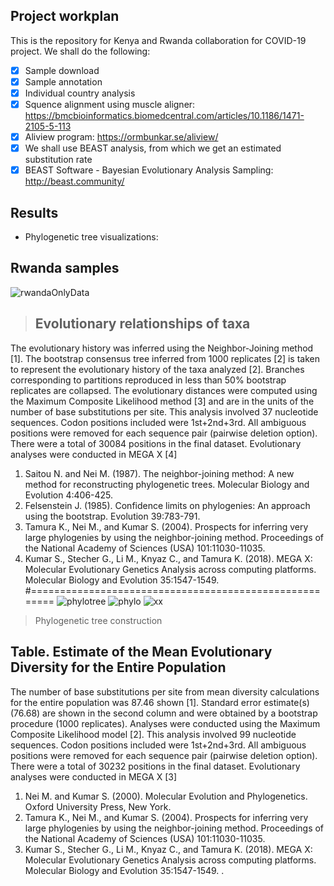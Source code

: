 ## Project workplan
This is the repository for Kenya and Rwanda collaboration for COVID-19 project.
We shall do the following:
- [x] Sample download
- [x] Sample annotation
- [x] Individual country analysis
- [x] Squence alignment using muscle aligner: https://bmcbioinformatics.biomedcentral.com/articles/10.1186/1471-2105-5-113
- [x] Aliview program: https://ormbunkar.se/aliview/
- [x] We shall use BEAST analysis, from which we get an estimated substitution rate
- [x] BEAST Software - Bayesian Evolutionary Analysis Sampling: http://beast.community/

## Results
- Phylogenetic tree visualizations: 
## Rwanda samples
![rwandaOnlyData](https://github.com/javanOkendo/KenyaRwandaCollaboration/blob/main/Figures/RwandaOnlyData.png)
> ## Evolutionary relationships of taxa 
The evolutionary history was inferred using the Neighbor-Joining method [1]. The bootstrap consensus tree inferred from 1000 replicates [2] is taken to represent the evolutionary history of the taxa analyzed [2]. Branches corresponding to partitions reproduced in less than 50% bootstrap replicates are collapsed. The evolutionary distances were computed using the Maximum Composite Likelihood method [3] and are in the units of the number of base substitutions per site. This analysis involved 37 nucleotide sequences. Codon positions included were 1st+2nd+3rd. All ambiguous positions were removed for each sequence pair (pairwise deletion option). There were a total of 30084 positions in the final dataset. Evolutionary analyses were conducted in MEGA X [4]

1. Saitou N. and Nei M. (1987). The neighbor-joining method: A new method for reconstructing phylogenetic trees. Molecular Biology and Evolution 4:406-425.
2. Felsenstein J. (1985). Confidence limits on phylogenies: An approach using the bootstrap. Evolution 39:783-791.
3. Tamura K., Nei M., and Kumar S. (2004). Prospects for inferring very large phylogenies by using the neighbor-joining method. Proceedings of the National Academy of Sciences (USA) 101:11030-11035.
4. Kumar S., Stecher G., Li M., Knyaz C., and Tamura K. (2018). MEGA X: Molecular Evolutionary Genetics Analysis across computing platforms. Molecular Biology and Evolution 35:1547-1549.
 #=======================================================
![phylotree](https://github.com/javanOkendo/KenyaRwandaCollaboration/blob/main/Figures/boostrapTreeNewic.png)
![phylo](https://github.com/javanOkendo/KenyaRwandaCollaboration/blob/main/Figures/boostrapTreeNewiccr.png)
![xx](https://github.com/javanOkendo/KenyaRwandaCollaboration/blob/main/Figures/boostrapTreeNewicseccircle.png)
> Phylogenetic tree construction

## Table. Estimate of the Mean Evolutionary Diversity for the Entire Population
The number of base substitutions per site from mean diversity calculations for the entire population was 87.46 shown  [1]. Standard error estimate(s) (76.68) are shown in the second column and were obtained by a bootstrap procedure (1000 replicates). Analyses were conducted using the Maximum Composite Likelihood model [2]. This analysis involved 99 nucleotide sequences. Codon positions included were 1st+2nd+3rd. All ambiguous positions were removed for each sequence pair (pairwise deletion option). There were a total of 30232 positions in the final dataset. Evolutionary analyses were conducted in MEGA X [3]

1. Nei M. and Kumar S. (2000). Molecular Evolution and Phylogenetics. Oxford University Press, New York.
2. Tamura K., Nei M., and Kumar S. (2004). Prospects for inferring very large phylogenies by using the neighbor-joining method. Proceedings of the National Academy of Sciences (USA) 101:11030-11035.
3. Kumar S., Stecher G., Li M., Knyaz C., and Tamura K. (2018). MEGA X: Molecular Evolutionary Genetics Analysis across computing platforms. Molecular Biology and Evolution 35:1547-1549.
.
